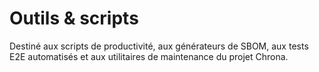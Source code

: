 # Outils & scripts

Destiné aux scripts de productivité, aux générateurs de SBOM, aux tests E2E automatisés et aux utilitaires de maintenance du projet Chrona.

